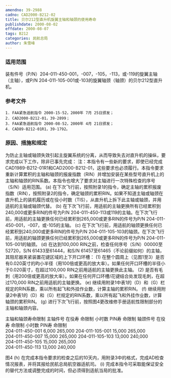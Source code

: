 ```yaml
---
amendno: 39-2988
cadno: CAD2000-B212-02
title: 贝尔212型直升机旋翼主轴和轴颈的使用寿命
publishdate: 2000-08-02
effdate: 2000-08-07
tags: B212
categories: 民航总局
author: 朱雪峰
---
```


### 适用范围 
装有件号（P/N）204-011-450-001，-007，-105，-113，或-119的旋翼主轴（主轴），或P/N 204-011-105-001或-103的旋翼轴颈（轴颈）的贝尔212型直升机。

<!--more-->
### 参考文件
    1. FAA紧急适航指令 2000-15-52，2000年 7月 25日颁发；
    2. CAD2000-B212-01，39-2899；
    3. FAA紧急适航指令 2000-08-52，2000年 4月 21日颁发；
    4. CAD89-B212-01R1，39-1792。

### 原因、措施和规定 
为防止主轴或轴颈失效引起主旋翼系统的分离，从而导致失去对直升机的操纵，要求完成以下工作，除非已事先完成： 
    注：本指令有一些新的要求，即使已经完成CAD1989-B212-01R1和CAD2000-B212-01，这些要求也必须履行。本指令要求重新计算累积的主轴和轴颈的报废指数（RIN）并增加安装在某些型号直升机上的主轴和轴颈的RIN系数。本指令也增大了要求对主轴进行一次特殊检查的序号（S/N）适用范围。 
    (a) 在下次飞行前，按照附录1的指令，确定主轴的累积报废指数（RIN），按照附录2的指令，确定轴颈的累积RIN。如果不知道主轴或轴颈在直升机上的装机履历或在役小时数（TIS），从直升机上拆下此主轴或轴颈，并用适航的主轴或轴颈代替。 
    (b) 在下次飞行前，用适航的主轴更换所有已经累积到240,000或更多RIN的件号为P/N 204-011-450-113或119的主轴。在下次飞行前，用适航的主轴更换任何已经累积到265,000或更多RIN的件号为P/N 204-011-450-001，-007，或-105的主轴。 
    (c) 在下次飞行前，用适航的轴颈更换任何已经累积到240,000或更多RIN的件号为P/N 204-011-105-103的轴颈。在下次飞行前，用适航的轴颈更换任何已经累积到265,000或更多RIN的件号为P/N 204-011-105-001的轴颈。 
    (d) 在达到100,000 RIN之前，检查任何序号（S/N）00000至52720，S/N 61433至61444，和S/N 61457至61465（不论前缀如何）的主轴，其阻尼器夹紧装置花键区域的上下开口环槽： 
      (1) 在整个圆周上（见图1至3）是否有0.020英寸的昀小半径（用100倍或更高的放大率）。如果任何开口环槽的半径小于0.020英寸，在超过100,000 RIN之前用适航的主轴更换此主轴。 
(2) 是否有毛刺（用200倍或更高的放大率）。如果在任何开口环槽/花键结合处发现毛刺，在超过170,000 RIN之前用适航的主轴更换。 
    (e) 继续用附录1中表1的（D）和（G）栏规定的RIN系数，乘以所有起飞和外挂作业数，计算主轴的累积RIN。 
    (f) 继续用附录2中表1的（D）和（G）栏规定的RIN系数，乘以所有起飞和外挂作业数，计算轴颈的累积RIN。 
    (g) 进行下次飞行前，按照图4更改维修手册适航性限制部分的主轴和轴颈内容。 

主轴和轴颈寿命限制 
主轴件号  在役寿 命限制 小时数  PIN寿 命限制  轴颈件号  在役寿 命限制 小时数  PIN寿 命限制  
204-011-450-001  6,000  265,000  204-011-105-001  15,000  265,000  
204-011-450-007  15,000  265,000  204-011-105-103  13,000  240,000  
204-011-450-105  15,000  265,000  
204-011-450-113  13,000  240,000  

图4 
    (h) 在完成本指令要求的检查之后的10天内，用附录3中的格式，完成AD检查情况报表，并将其报给民航总局航空器适航司。 
    (i) 完成本指令可采取能保证安全的替代方法或调整完成的时间，但必须得到适航当局的批准。 


